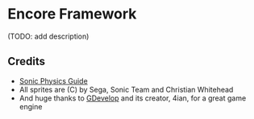 # Encore Framework
(TODO: add description)

## Credits
- [Sonic Physics Guide](https://info.sonicretro.org/Sonic_Physics_Guide)
- All sprites are (C) by Sega, Sonic Team and Christian Whitehead
- And huge thanks to [GDevelop](https://gdevelop.io/) and its creator, 4ian, for a great game engine
